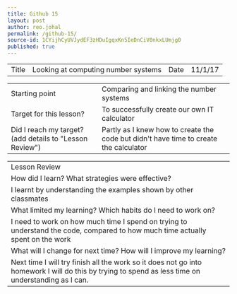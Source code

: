 ```yaml
---
title: Github 15
layout: post
author: reo.johal
permalink: /github-15/
source-id: 1CYijhCyUVJydEF3zHDuIgqxKn5IeDnCiV0nkxLUmjg0
published: true
---
```

<table>
  <tr>
    <td>Title</td>
    <td>Looking at computing number systems</td>
    <td>Date</td>
    <td>11/1/17</td>
  </tr>
</table>


<table>
  <tr>
    <td>Starting point</td>
    <td>Comparing and linking the number systems</td>
  </tr>
  <tr>
    <td>Target for this lesson?</td>
    <td>To successfully create our own IT calculator</td>
  </tr>
  <tr>
    <td>Did I reach my target? 
(add details to "Lesson Review")</td>
    <td>Partly as I knew how to create the code but didn't have time to create the calculator</td>
  </tr>
</table>


<table>
  <tr>
    <td>Lesson Review</td>
  </tr>
  <tr>
    <td>How did I learn? What strategies were effective? </td>
  </tr>
  <tr>
    <td>I learnt by understanding the examples shown by other classmates </td>
  </tr>
  <tr>
    <td>What limited my learning? Which habits do I need to work on? </td>
  </tr>
  <tr>
    <td>I need to work on how much time I spend on trying to understand the code, compared to how much time actually spent on the work


</td>
  </tr>
  <tr>
    <td>What will I change for next time? How will I improve my learning?</td>
  </tr>
  <tr>
    <td>Next time I will try finish all the work so it does not go into homework I will do this by trying to spend as less time on understanding as I can.</td>
  </tr>
</table>


